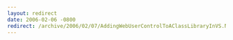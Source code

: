 ```yaml
---
layout: redirect
date: 2006-02-06 -0800
redirect: /archive/2006/02/07/AddingWebUserControlToAClassLibraryInVS.NET2005.aspx/
---
```


